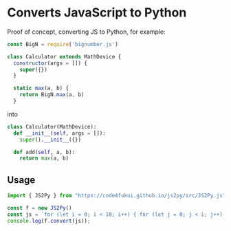 # Converts JavaScript to Python

Proof of concept, converting JS to Python, for example:

```js
const BigN = require('bignumber.js')

class Calculator extends MathDevice {
  constructor(args = []) {
    super({})
  }

  static max(a, b) {
    return BigN.max(a, b)
  }
```

into 

```py
class Calculator(MathDevice):
  def __init__(self, args = []):
    super().__init__({})

  def add(self, a, b):
    return max(a, b)
```

## Usage

```js
import { JS2Py } from "https://code4fukui.github.io/js2py/src/JS2Py.js";

const f = new JS2Py()
const js = `for (let i = 0; i < 10; i++) { for (let j = 0; j < i; j++) { i + j }}`;
console.log(f.convert(js));
```
